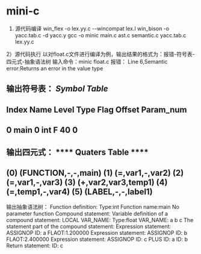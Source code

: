 # mini-c
1) 源代码编译
win_flex -o lex.yy.c --wincompat lex.l
win_bison -o yacc.tab.c -d yacc.y
gcc -o minic main.c ast.c semantic.c yacc.tab.c lex.yy.c

2）源代码执行
以对float.c文件进行编译为例，输出结果的格式为：报错-符号表-四元式-抽象语法树
输入命令：minic float.c
报错：
Line 6,Semantic error:Returns an error in the value type

输出符号表：
                ***Symbol Table***
-----------------------------------------------------------
Index   Name    Level   Type    Flag    Offset  Param_num
-----------------------------------------------------------
0       main    0       int     F       40      0
-----------------------------------------------------------

输出四元式：
**** Quaters Table ****
-----------------------
(0) (FUNCTION,-,-,main)
(1) (=,var1,-,var2)
(2) (=,var1,-,var3)
(3) (+,var2,var3,temp1)
(4) (=,temp1,-,var4)
(5) (LABEL,-,-,label1)
-----------------------

输出抽象语法树：
 Function definition:
   Type:int
   Function name:main
      No parameter function
   Compound statement:
      Variable definition of a compound statement:
         LOCAL VAR_NAME:
            Type:float
            VAR_NAME:
                a
                b
                c
      The statement part of the compound statement:
         Expression statement:
            ASSIGNOP
               ID: a
               FLAOT:1.200000
         Expression statement:
            ASSIGNOP
               ID: b
               FLAOT:2.400000
         Expression statement:
            ASSIGNOP
               ID: c
               PLUS
                  ID: a
                  ID: b
         Return statement:
            ID: c
